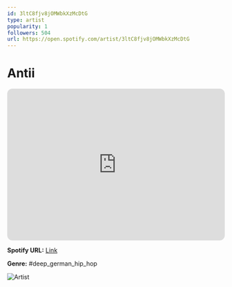 ```yaml
---
id: 3ltC8fjv8jOMWbkXzMcDtG
type: artist
popularity: 1
followers: 504
url: https://open.spotify.com/artist/3ltC8fjv8jOMWbkXzMcDtG
---
```

# Antii

<iframe style="border-radius:12px" src="https://open.spotify.com/embed/artist/3ltC8fjv8jOMWbkXzMcDtG" width="100%" height="352" frameBorder="0" allowfullscreen="" allow="autoplay; clipboard-write; encrypted-media; fullscreen; picture-in-picture" loading="lazy"></iframe>

**Spotify URL:** [Link](https://open.spotify.com/artist/3ltC8fjv8jOMWbkXzMcDtG)

**Genre:**  #deep_german_hip_hop

![Artist](https://i.scdn.co/image/ab67616d0000b2738a866b94b983f3e33533c3ac)
